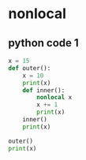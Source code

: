 # nonlocal

## python code 1
```python
x = 15
def outer():
    x = 10
    print(x)
    def inner():
        nonlocal x
        x += 1
        print(x)
    inner()
    print(x)

outer()
print(x)
```